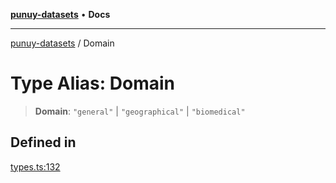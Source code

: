 [**punuy-datasets**](../README.md) • **Docs**

***

[punuy-datasets](../README.md) / Domain

# Type Alias: Domain

> **Domain**: `"general"` \| `"geographical"` \| `"biomedical"`

## Defined in

[types.ts:132](https://github.com/andrefs/punuy-datasets/blob/911ef04792d3b795fa36c7a88de276a2177190a8/src/lib/types.ts#L132)
